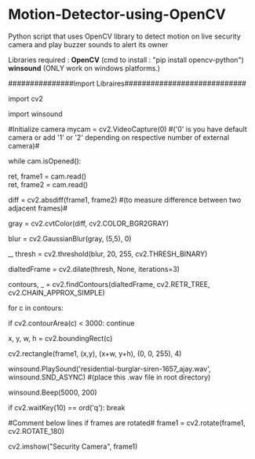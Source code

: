 # Motion-Detector-using-OpenCV
Python script that uses OpenCV library to detect motion on live security camera and play buzzer sounds to alert its owner

Libraries required : **OpenCV** (cmd to install : "pip install opencv-python")
                     **winsound** (ONLY work on windows platforms.)
                     
                     
  ###############Import Libraires############################
  
import cv2

import winsound


#Initialize camera
mycam = cv2.VideoCapture(0)                 #('0' is you have default camera or add '1' or '2' depending on respective number of external camera)#

while cam.isOpened():

  ret, frame1 = cam.read()  
  ret, frame2 = cam.read()

diff = cv2.absdiff(frame1, frame2)          #(to measure difference between two adjacent frames)#

gray = cv2.cvtColor(diff, cv2.COLOR_BGR2GRAY)

blur = cv2.GaussianBlur(gray, (5,5), 0)

_, thresh = cv2.threshold(blur, 20, 255, cv2.THRESH_BINARY)

dialtedFrame = cv2.dilate(thresh, None, iterations=3)

contours, _ = cv2.findContours(dialtedFrame, cv2.RETR_TREE, cv2.CHAIN_APPROX_SIMPLE)

for c in contours:

  if cv2.contourArea(c) < 3000: 
      continue
      
  x, y, w, h = cv2.boundingRect(c)
  
  cv2.rectangle(frame1, (x,y), (x+w, y+h), (0, 0, 255), 4)
  
  winsound.PlaySound('residential-burglar-siren-1657_ajay.wav', winsound.SND_ASYNC) #(place this .wav file in root directory)
  
  winsound.Beep(5000, 200)

if cv2.waitKey(10) == ord('q'):
  break
  
#Comment below lines if frames are rotated#
frame1 = cv2.rotate(frame1, cv2.ROTATE_180)

cv2.imshow("Security Camera", frame1)
        
